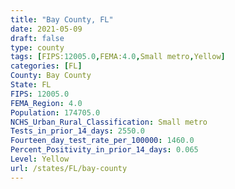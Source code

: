 ```yaml
---
title: "Bay County, FL"
date: 2021-05-09
draft: false
type: county
tags: [FIPS:12005.0,FEMA:4.0,Small metro,Yellow]
categories: [FL]
County: Bay County
State: FL
FIPS: 12005.0
FEMA_Region: 4.0
Population: 174705.0
NCHS_Urban_Rural_Classification: Small metro
Tests_in_prior_14_days: 2550.0
Fourteen_day_test_rate_per_100000: 1460.0
Percent_Positivity_in_prior_14_days: 0.065
Level: Yellow
url: /states/FL/bay-county
---
```



